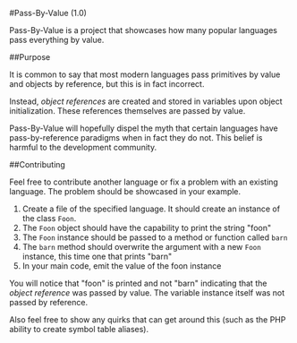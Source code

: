 #Pass-By-Value (1.0)

Pass-By-Value is a project that showcases how many popular languages pass everything by value.

##Purpose

It is common to say that most modern languages pass primitives by value and objects by reference,
but this is in fact incorrect.

Instead, *object references* are created and stored in variables upon object initialization.
These references themselves are passed by value.

Pass-By-Value will hopefully dispel the myth that certain languages have pass-by-reference
paradigms when in fact they do not.  This belief is harmful to the development community.

##Contributing

Feel free to contribute another language or fix a problem with an existing language.  The problem should
be showcased in your example.

1. Create a file of the specified language.  It should create an instance of the class `Foon`.
1. The `Foon` object should have the capability to print the string "foon"
1. The `Foon` instance should be passed to a method or function called `barn`
1. The `barn` method should overwrite the argument with a new `Foon` instance, this time one that prints "barn"
1. In your main code, emit the value of the foon instance

You will notice that "foon" is printed and not "barn" indicating that the _object reference_ was passed by value.
The variable instance itself was not passed by reference.

Also feel free to show any quirks that can get around this (such as the PHP ability to create symbol table aliases).
